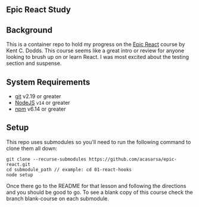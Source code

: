 ## Epic React Study 

## Background
This is a container repo to hold my progress on the [Epic React](https://epicreact.dev/) course by Kent C. Dodds. 
This course seems like a great intro or review for anyone looking to brush up on or learn React. I was most excited about the testing section and suspense. 

## System Requirements

- [git](https://git-scm.com/) v2.19 or greater
- [NodeJS](https://nodejs.org/en/) `v14` or greater
- [npm](https://www.npmjs.com/) v6.14 or greater

## Setup

This repo uses submodules so you'll need to run the following command to clone them all down:
```shell
git clone --recurse-submodules https://github.com/acasarsa/epic-react.git
cd submodule_path // example: cd 01-react-hooks
node setup
```

Once there go to the README for that lesson and following the directions and you should be good to go. To see a blank copy of this course check the branch blank-course on each submodule. 

